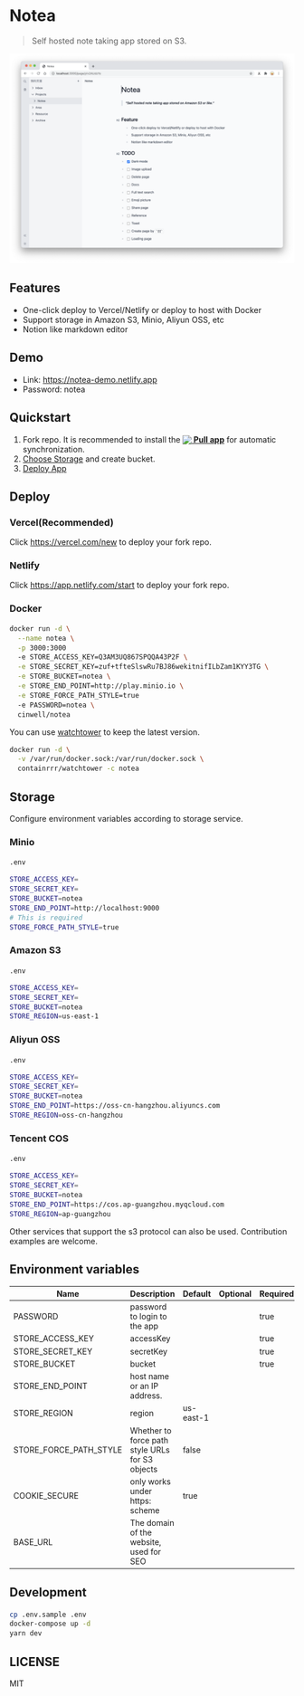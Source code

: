 # Notea

> Self hosted note taking app stored on S3.

![screenshot](./assets/screenshot.png)

## Features

- One-click deploy to Vercel/Netlify or deploy to host with Docker
- Support storage in Amazon S3, Minio, Aliyun OSS, etc
- Notion like markdown editor

## Demo

- Link: https://notea-demo.netlify.app
- Password: notea

## Quickstart

1. Fork repo. It is recommended to install the **[<img src="https://prod.download/pull-18h-svg" valign="bottom"/> Pull app](https://github.com/apps/pull)** for automatic synchronization.
1. [Choose Storage](#storage) and create bucket.
1. [Deploy App](#deploy)

## Deploy

### Vercel(Recommended)

Click https://vercel.com/new to deploy your fork repo.

### Netlify

Click https://app.netlify.com/start to deploy your fork repo.

### Docker

```bash
docker run -d \
  --name notea \
  -p 3000:3000
  -e STORE_ACCESS_KEY=Q3AM3UQ867SPQQA43P2F \
  -e STORE_SECRET_KEY=zuf+tfteSlswRu7BJ86wekitnifILbZam1KYY3TG \
  -e STORE_BUCKET=notea \
  -e STORE_END_POINT=http://play.minio.io \
  -e STORE_FORCE_PATH_STYLE=true
  -e PASSWORD=notea \
  cinwell/notea
```

You can use [watchtower](https://containrrr.dev/watchtower/) to keep the latest version.

```bash
docker run -d \
  -v /var/run/docker.sock:/var/run/docker.sock \
  containrrr/watchtower -c notea
```

## Storage

Configure environment variables according to storage service.

### Minio

`.env`

```sh
STORE_ACCESS_KEY=
STORE_SECRET_KEY=
STORE_BUCKET=notea
STORE_END_POINT=http://localhost:9000
# This is required
STORE_FORCE_PATH_STYLE=true
```

### Amazon S3

`.env`

```sh
STORE_ACCESS_KEY=
STORE_SECRET_KEY=
STORE_BUCKET=notea
STORE_REGION=us-east-1
```

### Aliyun OSS

`.env`

```sh
STORE_ACCESS_KEY=
STORE_SECRET_KEY=
STORE_BUCKET=notea
STORE_END_POINT=https://oss-cn-hangzhou.aliyuncs.com
STORE_REGION=oss-cn-hangzhou
```

### Tencent COS

`.env`

```sh
STORE_ACCESS_KEY=
STORE_SECRET_KEY=
STORE_BUCKET=notea
STORE_END_POINT=https://cos.ap-guangzhou.myqcloud.com
STORE_REGION=ap-guangzhou
```

Other services that support the s3 protocol can also be used.
Contribution examples are welcome.

## Environment variables

| Name                   | Description                                     | Default   | Optional | Required |
| ---------------------- | ----------------------------------------------- | --------- | -------- | -------- |
| PASSWORD               | password to login to the app                    |           |          | true     |
| STORE_ACCESS_KEY       | accessKey                                       |           |          | true     |
| STORE_SECRET_KEY       | secretKey                                       |           |          | true     |
| STORE_BUCKET           | bucket                                          |           |          | true     |
| STORE_END_POINT        | host name or an IP address.                     |           |          |          |
| STORE_REGION           | region                                          | us-east-1 |          |          |
| STORE_FORCE_PATH_STYLE | Whether to force path style URLs for S3 objects | false     |          |          |
| COOKIE_SECURE          | only works under https: scheme                  | true      |          |          |
| BASE_URL               | The domain of the website, used for SEO         |           |          |          |

## Development

```sh
cp .env.sample .env
docker-compose up -d
yarn dev
```

## LICENSE

MIT
